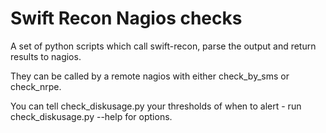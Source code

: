 Swift Recon Nagios checks
=========================

A set of python scripts which call swift-recon, parse the output and return results to nagios.

They can be called by a remote nagios with either check_by_sms or check_nrpe.

You can tell check_diskusage.py your thresholds of when to alert - run check_diskusage.py --help for options.
